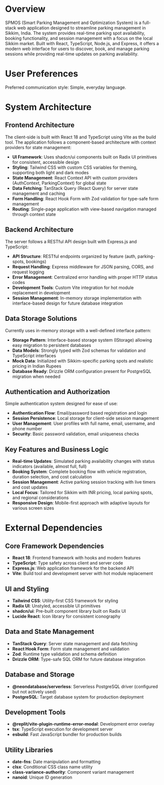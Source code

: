 # Overview

SPMOS (Smart Parking Management and Optimization System) is a full-stack web application designed to streamline parking management in Sikkim, India. The system provides real-time parking spot availability, booking functionality, and session management with a focus on the local Sikkim market. Built with React, TypeScript, Node.js, and Express, it offers a modern web interface for users to discover, book, and manage parking sessions while providing real-time updates on parking availability.

# User Preferences

Preferred communication style: Simple, everyday language.

# System Architecture

## Frontend Architecture
The client-side is built with React 18 and TypeScript using Vite as the build tool. The application follows a component-based architecture with context providers for state management:

- **UI Framework**: Uses shadcn/ui components built on Radix UI primitives for consistent, accessible design
- **Styling**: Tailwind CSS with custom CSS variables for theming, supporting both light and dark modes
- **State Management**: React Context API with custom providers (AuthContext, ParkingContext) for global state
- **Data Fetching**: TanStack Query (React Query) for server state management and caching
- **Form Handling**: React Hook Form with Zod validation for type-safe form management
- **Routing**: Single-page application with view-based navigation managed through context state

## Backend Architecture
The server follows a RESTful API design built with Express.js and TypeScript:

- **API Structure**: RESTful endpoints organized by feature (auth, parking-spots, bookings)
- **Request Handling**: Express middleware for JSON parsing, CORS, and request logging
- **Error Management**: Centralized error handling with proper HTTP status codes
- **Development Tools**: Custom Vite integration for hot module replacement in development
- **Session Management**: In-memory storage implementation with interface-based design for future database integration

## Data Storage Solutions
Currently uses in-memory storage with a well-defined interface pattern:

- **Storage Pattern**: Interface-based storage system (IStorage) allowing easy migration to persistent databases
- **Data Models**: Strongly typed with Zod schemas for validation and TypeScript interfaces
- **Mock Data**: Initialized with Sikkim-specific parking spots and realistic pricing in Indian Rupees
- **Database Ready**: Drizzle ORM configuration present for PostgreSQL migration when needed

## Authentication and Authorization
Simple authentication system designed for ease of use:

- **Authentication Flow**: Email/password based registration and login
- **Session Persistence**: Local storage for client-side session management
- **User Management**: User profiles with full name, email, username, and phone number
- **Security**: Basic password validation, email uniqueness checks

## Key Features and Business Logic
- **Real-time Updates**: Simulated parking availability changes with status indicators (available, almost full, full)
- **Booking System**: Complete booking flow with vehicle registration, duration selection, and cost calculation
- **Session Management**: Active parking session tracking with live timers and cost updates
- **Local Focus**: Tailored for Sikkim with INR pricing, local parking spots, and regional considerations
- **Responsive Design**: Mobile-first approach with adaptive layouts for various screen sizes

# External Dependencies

## Core Framework Dependencies
- **React 18**: Frontend framework with hooks and modern features
- **TypeScript**: Type safety across client and server code
- **Express.js**: Web application framework for the backend API
- **Vite**: Build tool and development server with hot module replacement

## UI and Styling
- **Tailwind CSS**: Utility-first CSS framework for styling
- **Radix UI**: Unstyled, accessible UI primitives
- **shadcn/ui**: Pre-built component library built on Radix UI
- **Lucide React**: Icon library for consistent iconography

## Data and State Management
- **TanStack Query**: Server state management and data fetching
- **React Hook Form**: Form state management and validation
- **Zod**: Runtime type validation and schema definition
- **Drizzle ORM**: Type-safe SQL ORM for future database integration

## Database and Storage
- **@neondatabase/serverless**: Serverless PostgreSQL driver (configured but not actively used)
- **PostgreSQL**: Target database system for production deployment

## Development Tools
- **@replit/vite-plugin-runtime-error-modal**: Development error overlay
- **tsx**: TypeScript execution for development server
- **esbuild**: Fast JavaScript bundler for production builds

## Utility Libraries
- **date-fns**: Date manipulation and formatting
- **clsx**: Conditional CSS class name utility
- **class-variance-authority**: Component variant management
- **nanoid**: Unique ID generation